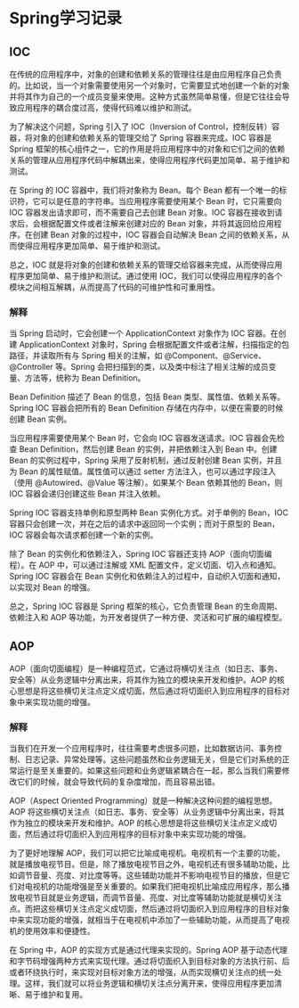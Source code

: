 # Spring学习记录
## IOC

在传统的应用程序中，对象的创建和依赖关系的管理往往是由应用程序自己负责的。比如说，当一个对象需要使用另一个对象时，它需要显式地创建一个新的对象并将其作为自己的一个成员变量来使用。这种方式虽然简单易懂，但是它往往会导致应用程序的耦合度过高，使得代码难以维护和测试。

为了解决这个问题，Spring 引入了 IOC（Inversion of Control，控制反转）容器，将对象的创建和依赖关系的管理交给了 Spring 容器来完成。IOC 容器是 Spring 框架的核心组件之一，它的作用是将应用程序中的对象和它们之间的依赖关系的管理从应用程序代码中解耦出来，使得应用程序代码更加简单、易于维护和测试。

在 Spring 的 IOC 容器中，我们将对象称为 Bean。每个 Bean 都有一个唯一的标识符，它可以是任意的字符串。当应用程序需要使用某个 Bean 时，它只需要向 IOC 容器发出请求即可，而不需要自己去创建 Bean 对象。IOC 容器在接收到请求后，会根据配置文件或者注解来创建对应的 Bean 对象，并将其返回给应用程序。在创建 Bean 对象的过程中，IOC 容器会自动解决 Bean 之间的依赖关系，从而使得应用程序更加简单、易于维护和测试。

总之，IOC 就是将对象的创建和依赖关系的管理交给容器来完成，从而使得应用程序更加简单、易于维护和测试。通过使用 IOC，我们可以使得应用程序的各个模块之间相互解耦，从而提高了代码的可维护性和可重用性。

### 解释
当 Spring 启动时，它会创建一个 ApplicationContext 对象作为 IOC 容器。在创建 ApplicationContext 对象时，Spring 会根据配置文件或者注解，扫描指定的包路径，并读取所有与 Spring 相关的注解，如 @Component、@Service、@Controller 等。Spring 会把扫描到的类，以及类中标注了相关注解的成员变量、方法等，统称为 Bean Definition。

Bean Definition 描述了 Bean 的信息，包括 Bean 类型、属性值、依赖关系等。Spring IOC 容器会把所有的 Bean Definition 存储在内存中，以便在需要的时候创建 Bean 实例。

当应用程序需要使用某个 Bean 时，它会向 IOC 容器发送请求。IOC 容器会先检查 Bean Definition，然后创建 Bean 的实例，并把依赖注入到 Bean 中。创建 Bean 的实例过程中，Spring 采用了反射机制，通过反射创建 Bean 实例，并且为 Bean 的属性赋值。属性值可以通过 setter 方法注入，也可以通过字段注入（使用 @Autowired、@Value 等注解）。如果某个 Bean 依赖其他的 Bean，则 IOC 容器会递归创建这些 Bean 并注入依赖。

Spring IOC 容器支持单例和原型两种 Bean 实例化方式。对于单例的 Bean，IOC 容器只会创建一次，并在之后的请求中返回同一个实例；而对于原型的 Bean，IOC 容器会每次请求都创建一个新的实例。

除了 Bean 的实例化和依赖注入，Spring IOC 容器还支持 AOP（面向切面编程）。在 AOP 中，可以通过注解或 XML 配置文件，定义切面、切入点和通知。Spring IOC 容器会在 Bean 实例化和依赖注入的过程中，自动织入切面和通知，以实现对 Bean 的增强。

总之，Spring IOC 容器是 Spring 框架的核心，它负责管理 Bean 的生命周期、依赖注入和 AOP 等功能，为开发者提供了一种方便、灵活和可扩展的编程模型。

## AOP
AOP（面向切面编程）是一种编程范式，它通过将横切关注点（如日志、事务、安全等）从业务逻辑中分离出来，将其作为独立的模块来开发和维护。AOP 的核心思想是将这些横切关注点定义成切面，然后通过将切面织入到应用程序的目标对象中来实现功能的增强。
### 解释
当我们在开发一个应用程序时，往往需要考虑很多问题，比如数据访问、事务控制、日志记录、异常处理等。这些问题虽然和业务逻辑无关，但是它们对系统的正常运行是至关重要的。如果这些问题和业务逻辑紧耦合在一起，那么当我们需要修改它们的时候，就会导致代码的复杂度增加，而且容易出错。

AOP（Aspect Oriented Programming）就是一种解决这种问题的编程思想。AOP 将这些横切关注点（如日志、事务、安全等）从业务逻辑中分离出来，将其作为独立的模块来开发和维护。AOP 的核心思想是将这些横切关注点定义成切面，然后通过将切面织入到应用程序的目标对象中来实现功能的增强。

为了更好地理解 AOP，我们可以把它比喻成电视机。电视机有一个主要的功能，就是播放电视节目。但是，除了播放电视节目之外，电视机还有很多辅助功能，比如调节音量、亮度、对比度等等。这些辅助功能并不影响电视节目的播放，但是它们对电视机的功能增强是至关重要的。如果我们把电视机比喻成应用程序，那么播放电视节目就是业务逻辑，而调节音量、亮度、对比度等辅助功能就是横切关注点。而把这些横切关注点定义成切面，然后通过将切面织入到应用程序的目标对象中来实现功能的增强，就相当于在电视机中添加了一些辅助功能，从而提高了电视机的使用效率和便捷性。

在 Spring 中，AOP 的实现方式是通过代理来实现的。Spring AOP 基于动态代理和字节码增强两种方式来实现代理。通过将切面织入到目标对象的方法执行前、后或者环绕执行时，来实现对目标对象方法的增强，从而实现横切关注点的统一处理。这样，我们就可以将业务逻辑和横切关注点分离开来，使得应用程序更加清晰、易于维护和复用。
